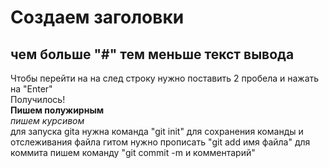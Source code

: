 # Создаем заголовки
## чем больше "#" тем меньше текст вывода  
Чтобы перейти на на след строку нужно поставить 2 пробела и нажать на "Enter"  
Получилось!  
**Пишем полужирным**  
*пишем курсивом*  
для запуска gita нужна команда "git init"
для сохранения команды и отслеживания файла гитом нужно прописать "git add имя файла"
для коммита пишем команду "git commit -m и комментарий"